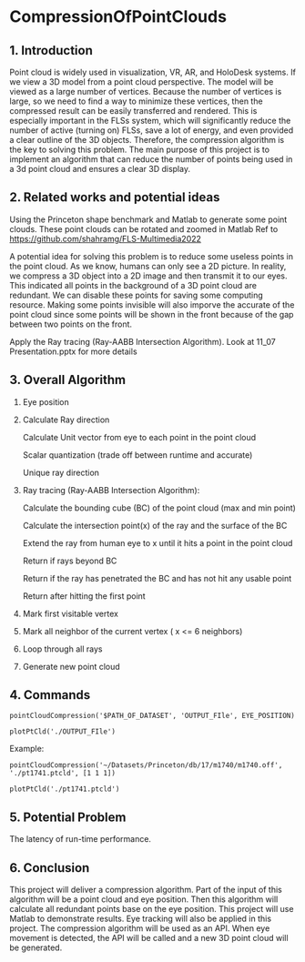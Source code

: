 # CompressionOfPointClouds

## 1. Introduction

Point cloud is widely used in visualization, VR, AR, and HoloDesk systems. If we
view a 3D model from a point cloud perspective. The model will be viewed as a large
number of vertices. Because the number of vertices is large, so we need to find a way to
minimize these vertices, then the compressed result can be easily transferred and
rendered. This is especially important in the FLSs system, which will significantly reduce
the number of active (turning on) FLSs, save a lot of energy, and even provided a clear
outline of the 3D objects. Therefore, the compression algorithm is the key to solving this
problem. The main purpose of this project is to implement an algorithm that can reduce
the number of points being used in a 3d point cloud and ensures a clear 3D display.

## 2. Related works and potential ideas

Using the Princeton shape benchmark and
Matlab to generate some point clouds. These point clouds can be rotated and zoomed in
Matlab Ref to https://github.com/shahramg/FLS-Multimedia2022

A potential idea for solving this problem is to reduce some useless points in the
point cloud. As we know, humans can only see a 2D picture. In reality, we compress a 3D
object into a 2D image and then transmit it to our eyes. This indicated all points in the
background of a 3D point cloud are redundant. We can disable these points for saving some computing resource. Making some points invisible will also imporve the accurate of the point cloud since some points will be shown in the front because of the gap between two points on the front. 

Apply the Ray tracing (Ray-AABB Intersection Algorithm). Look at 11_07 Presentation.pptx for more details

## 3. Overall Algorithm

1. Eye position

2. Calculate Ray direction 

    Calculate Unit vector from eye to each point in the point cloud

    Scalar quantization (trade off between runtime and accurate)

    Unique ray direction

3. Ray tracing (Ray-AABB Intersection Algorithm):
   
    Calculate the bounding cube (BC) of the point cloud (max and min point)

    Calculate the intersection point(x) of the ray and the surface of the BC

    Extend the ray from human eye to x until it hits a point in the point cloud

    Return if rays beyond BC 

    Return if the ray has penetrated the BC and has not hit any usable point

    Return after hitting the first point

4.	Mark first visitable vertex 

5.	Mark all neighbor of the current vertex ( x <= 6 neighbors)

6.	Loop through all rays 

7.	Generate new point cloud

## 4. Commands

`pointCloudCompression('$PATH_OF_DATASET', 'OUTPUT_FIle', EYE_POSITION)`

`plotPtCld('./OUTPUT_FIle')`

Example:

`pointCloudCompression('~/Datasets/Princeton/db/17/m1740/m1740.off', './pt1741.ptcld', [1 1 1])`

`plotPtCld('./pt1741.ptcld')`

## 5. Potential Problem

The latency of run-time performance.


## 6. Conclusion
This project will deliver a compression algorithm. Part of the input of this algorithm will be a point cloud and eye position. Then this algorithm will calculate all redundant points base on the eye position. This project will use Matlab to demonstrate results. Eye tracking will also be applied in this project. The compression algorithm will be used as an API. When eye movement is detected,  the API will be called and a new 3D point cloud will be generated.
